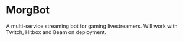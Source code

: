 # MorgBot
A multi-service streaming bot for gaming livestreamers.
Will work with Twitch, Hitbox and Beam on deployment.
